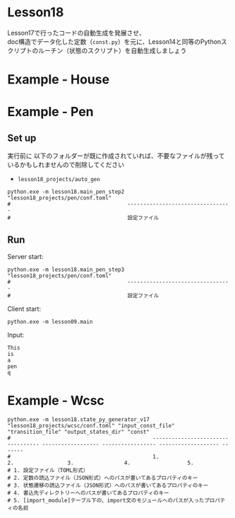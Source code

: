 # Lesson18

Lesson17で行ったコードの自動生成を発展させ、  
doc構造でデータ化した定数（`const.py`）を元に、Lesson14と同等のPythonスクリプトのルーチン（状態のスクリプト）を自動生成しましょう  

# Example - House

# Example - Pen

## Set up

実行前に 以下のフォルダーが既に作成されていれば、不要なファイルが残っているかもしれませんので削除してください

- `lesson18_projects/auto_gen`

```shell
python.exe -m lesson18.main_pen_step2 "lesson18_projects/pen/conf.toml"
#                                     ---------------------------------
#                                     設定ファイル
```

## Run

Server start:  

```shell
python.exe -m lesson18.main_pen_step3 "lesson18_projects/pen/conf.toml"
#                                     ---------------------------------
#                                     設定ファイル
```

Client start:  

```shell
python.exe -m lesson09.main
```

Input:  

```shell
This
is
a
pen
q
```

# Example - Wcsc

```shell
python.exe -m lesson18.state_py_generator_v17 "lesson18_projects/wcsc/conf.toml" "input_const_file" "transition_file" "output_states_dir" "const"
#                                             ---------------------------------- ------------------ ----------------- ------------------- -------
#                                             1.                                 2.                 3.                4.                  5.
# 1. 設定ファイル（TOML形式）
# 2. 定数の読込ファイル（JSON形式）へのパスが書いてあるプロパティのキー
# 3. 状態遷移の読込ファイル（JSON形式）へのパスが書いてあるプロパティのキー
# 4. 書込先ディレクトリーへのパスが書いてあるプロパティのキー
# 5. [import_module]テーブル下の、import文のモジュールへのパスが入ったプロパティの名前
```
